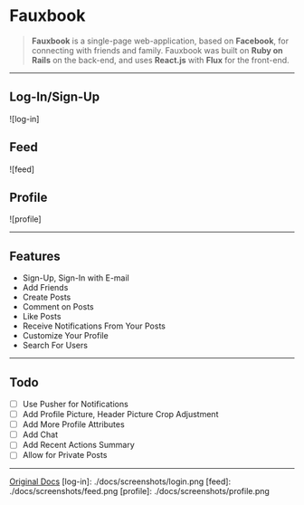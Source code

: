 # Fauxbook

> **Fauxbook** is a single-page web-application, based on **Facebook**, for connecting with friends and family. Fauxbook was built on **Ruby on Rails** on the back-end, and uses **React.js** with **Flux** for the front-end.

---
## Log-In/Sign-Up
![log-in]

## Feed
![feed]

## Profile
![profile]

---
## Features
 * Sign-Up, Sign-In with E-mail
 * Add Friends
 * Create Posts
 * Comment on Posts
 * Like Posts
 * Receive Notifications From Your Posts
 * Customize Your Profile
 * Search For Users
---
## Todo
 - [ ] Use Pusher for Notifications
 - [ ] Add Profile Picture, Header Picture Crop Adjustment
 - [ ] Add More Profile Attributes
 - [ ] Add Chat
 - [ ] Add Recent Actions Summary
 - [ ] Allow for Private Posts

---
[Original Docs](./docs/README.md)
[log-in]: ./docs/screenshots/login.png
[feed]: ./docs/screenshots/feed.png
[profile]: ./docs/screenshots/profile.png
